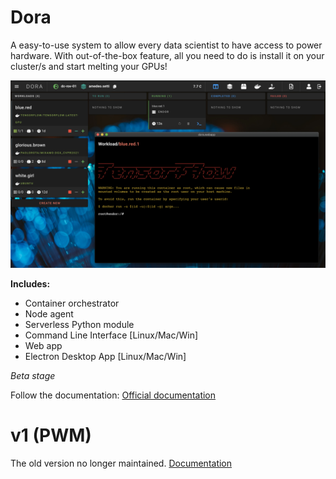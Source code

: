 # Dora

A easy-to-use system to allow every data scientist to have access to power hardware.
With out-of-the-box feature, all you need to do is install it on your cluster/s and start
melting your GPUs!

![Webapp](v2/doc/docs/assets/ui1.png?raw=true "Webapp")

**Includes:**

- Container orchestrator
- Node agent
- Serverless Python module
- Command Line Interface [Linux/Mac/Win]
- Web app
- Electron Desktop App [Linux/Mac/Win]

*Beta stage*

Follow the documentation: [Official documentation](https://docdora.promfacility.eu/)

# v1 (PWM)

The old version no longer maintained. [Documentation](https://pwm.promfacility.eu/)
